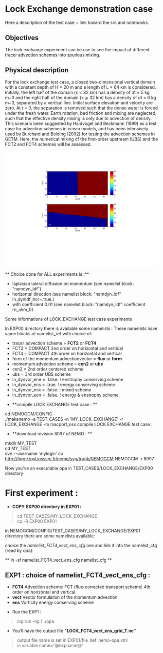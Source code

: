 # Lock Exchange demonstration case

Here a description of the test case + link toward the src and notebooks. 


## Objectives

The lock exchange experiment can be use to see the impact of different tracer advection schemes into spurious mixing. 

## Physical description

For the lock exchange test case, a closed two-dimensional vertical domain with a constant depth of H = 20 m and a length of L = 64 km is considered. Initially, the left half of the domain (x < 32 km) has a density of σt = 5 kg m−3 and the right half of the domain (x ⩾ 32 km) has a density of σt = 0 kg m−3, separated by a vertical line.
Initial surface elevation and velocity are zero.
At t = 0, the separation is removed such that the dense water is forced under the fresh water.
Earth rotation, bed friction and mixing are neglected, such that the effective density mixing is only due to advection of density.
This scenario been suggested by Haidvogel and Beckmann (1999) as a test case for advection schemes in ocean models, and has been intensively used by Burchard and Bolding (2002) for testing the advection schemes in GETM.
Here, the numerical mixing of the first-order upstream (UBS) and the FCT2 and FCT4 schemes will be assessed.

<img src="./figures/start-lock-exchange.001.jpeg">

** Choice done for ALL experiments is :**

- laplacian lateral diffusion on momentum (see namelist block: "namdyn_ldf")
- horizontal direction (see namelist block: "namdyn_ldf" ln_dynldf_hor=.true.)
- with coefficient 0.01 (see namelist block: "namdyn_ldf" coefficient rn_ahm_0)

Some informations of LOCK_EXCHANGE test case experiments

 In EXP00 directory there is available some namelists :
These namelists have same blocks of namelist_ref with choice of:
- tracer advection scheme = **FCT2** or **FCT4**
 - FCT2 = COMPACT 2nd order on horizontal and vertical
 - FCT4 = COMPACT 4th order on horizontal and vertical
- form of the momentum advectionvector = **flux** or **form**
- momentum advection scheme = **cen2** or **ubs**
 - cen2 = 2nd order centered scheme
 - ubs = 3rd order UBS scheme
- ln_dynvor_ene = .false. !  enstrophy conserving scheme
- ln_dynvor_ens = .true.  !  energy conserving scheme
- ln_dynvor_mix = .false. !  mixed scheme
- ln_dynvor_een = .false. !  energy & enstrophy scheme


* **compile LOCK EXCHANGE test case :  **
> 
cd NEMOGCM/CONFIG
<br> ./makenemo -a TEST_CASES -n 'MY_LOCK_EXCHANGE' -r LOCK_EXCHANGE -m macport_osx 
compile LOCK EXCHANGE test case :

* **download revision 8097 of NEMO : **
> 
mkdir MY_TEST 
<br> cd MY_TEST 
<br> svn --username 'mylogin' co http://forge.ipsl.jussieu.fr/nemo/svn/trunk/NEMOGCM NEMOGCM -r 8097


Now you've an executable opa in TEST_CASES/LOCK_EXCHANGE/EXP00 directory


# First experiment :

* **COPY EXP00 directory in EXP01 :**
> cd TEST_CASES/MY_LOCK_EXCHANGE
<br>cp -R EXP00 EXP01


in NEMOGCM/CONFIG/TEST_CASES/MY_LOCK_EXCHANGE/EXP01 directory there are some namelists available: 

choice the *namelist_FCT4_vect_ens_cfg* one and link it into the namelist_cfg (read by opa):

** ln -sf namelist_FCT4_vect_ens_cfg namelist_cfg **


## EXP1 :  choice of  namelist_FCT4_vect_ens_cfg :
- **FCT4** Advection scheme: FCT (flux-corrected transport scheme) 4th order on horizontal and vertical
- **vect** Vector formulation of the momentum advection
- **ens** Vorticity energy conserving scheme

* Run the EXP1 :
> mpirun -np 1 ./opa


* You'll have the output file **"LOCK_FCT4_vect_ens_grid_T.nc"**
> output file name is set in EXP01/file_def_nemo-opa.xml
<br> in variable name="@expname@"